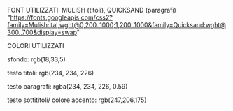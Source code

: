 
FONT UTILIZZATI:
MULISH (titoli), QUICKSAND (paragrafi)
"https://fonts.googleapis.com/css2?family=Mulish:ital,wght@0,200..1000;1,200..1000&family=Quicksand:wght@300..700&display=swap"


COLORI UTILIZZATI

sfondo: rgb(18,33,5)

testo titoli: rgb(234, 234, 226)

testo paragrafi: rgba(234, 234, 226, 0.59)

testo sottititoli/ colore accento: rgb(247,206,175)




